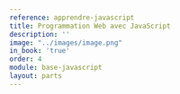 ```yaml
---
reference: apprendre-javascript
title: Programmation Web avec JavaScript
description: ''
image: "../images/image.png"
in_book: 'true'
order: 4
module: base-javascript
layout: parts
---
```

